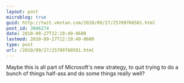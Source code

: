 ```yaml
---
layout: post
microblog: true
guid: http://twit.vmstan.com/2010/09/27/25709760501.html
post_id: 3046274
date: 2010-09-27T12:19:49-0600
lastmod: 2010-09-27T12:19:49-0600
type: post
url: /2010/09/27/25709760501.html
---
```

Maybe this is all part of Microsoft's new strategy, to quit trying to do a bunch of things half-ass and do some things really well?
